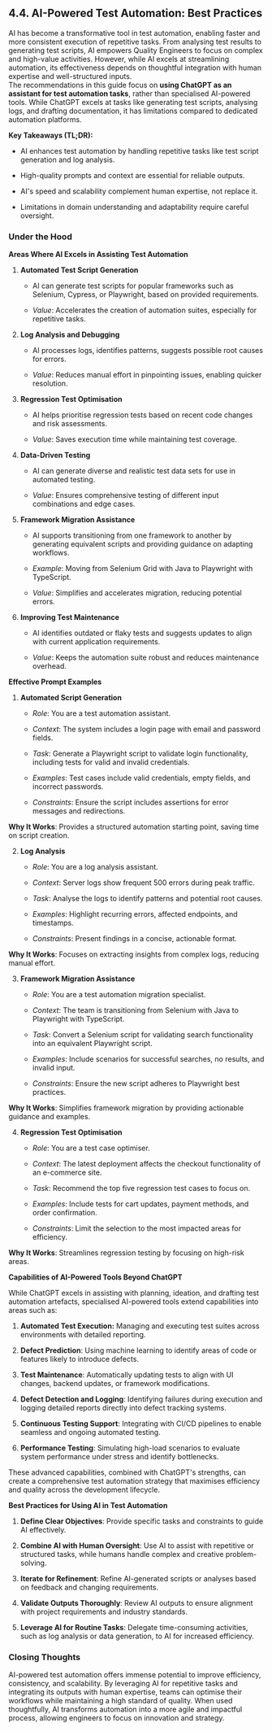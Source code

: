## 4.4. AI-Powered Test Automation: Best Practices

AI has become a transformative tool in test automation, enabling faster
and more consistent execution of repetitive tasks. From analysing test
results to generating test scripts, AI empowers Quality Engineers to
focus on complex and high-value activities. However, while AI excels at
streamlining automation, its effectiveness depends on thoughtful
integration with human expertise and well-structured inputs.\
The recommendations in this guide focus on **using ChatGPT as an
assistant for test automation tasks**, rather than specialised
AI-powered tools. While ChatGPT excels at tasks like generating test
scripts, analysing logs, and drafting documentation, it has limitations
compared to dedicated automation platforms.

**Key Takeaways (TL;DR):**

-   AI enhances test automation by handling repetitive tasks like test
    script generation and log analysis.

-   High-quality prompts and context are essential for reliable outputs.

-   AI's speed and scalability complement human expertise, not replace
    it.

-   Limitations in domain understanding and adaptability require careful
    oversight.

### Under the Hood

**Areas Where AI Excels in Assisting Test Automation**

1.  **Automated Test Script Generation**

    -   AI can generate test scripts for popular frameworks such as
        Selenium, Cypress, or Playwright, based on provided
        requirements.

    -   *Value*: Accelerates the creation of automation suites,
        especially for repetitive tasks.

2.  **Log Analysis and Debugging**

    -   AI processes logs, identifies patterns, suggests possible root
        causes for errors.

    -   *Value*: Reduces manual effort in pinpointing issues, enabling
        quicker resolution.

3.  **Regression Test Optimisation**

    -   AI helps prioritise regression tests based on recent code
        changes and risk assessments.

    -   *Value*: Saves execution time while maintaining test coverage.

4.  **Data-Driven Testing**

    -   AI can generate diverse and realistic test data sets for use in
        automated testing.

    -   *Value*: Ensures comprehensive testing of different input
        combinations and edge cases.

5.  **Framework Migration Assistance**

    -   AI supports transitioning from one framework to another by
        generating equivalent scripts and providing guidance on adapting
        workflows.

    -   *Example*: Moving from Selenium Grid with Java to Playwright
        with TypeScript.

    -   *Value*: Simplifies and accelerates migration, reducing
        potential errors.

6.  **Improving Test Maintenance**

    -   AI identifies outdated or flaky tests and suggests updates to
        align with current application requirements.

    -   *Value*: Keeps the automation suite robust and reduces
        maintenance overhead.

**Effective Prompt Examples**

1.  **Automated Script Generation**

    -   *Role*: You are a test automation assistant.

    -   *Context*: The system includes a login page with email and
        password fields.

    -   *Task*: Generate a Playwright script to validate login
        functionality, including tests for valid and invalid
        credentials.

    -   *Examples*: Test cases include valid credentials, empty fields,
        and incorrect passwords.

    -   *Constraints*: Ensure the script includes assertions for error
        messages and redirections.

**Why It Works**: Provides a structured automation starting point,
saving time on script creation.

2.  **Log Analysis**

    -   *Role*: You are a log analysis assistant.

    -   *Context*: Server logs show frequent 500 errors during peak
        traffic.

    -   *Task*: Analyse the logs to identify patterns and potential root
        causes.

    -   *Examples*: Highlight recurring errors, affected endpoints, and
        timestamps.

    -   *Constraints*: Present findings in a concise, actionable format.

**Why It Works**: Focuses on extracting insights from complex logs,
reducing manual effort.

3.  **Framework Migration Assistance**

    -   *Role*: You are a test automation migration specialist.

    -   *Context*: The team is transitioning from Selenium with Java to
        Playwright with TypeScript.

    -   *Task*: Convert a Selenium script for validating search
        functionality into an equivalent Playwright script.

    -   *Examples*: Include scenarios for successful searches, no
        results, and invalid input.

    -   *Constraints*: Ensure the new script adheres to Playwright best
        practices.

**Why It Works**: Simplifies framework migration by providing actionable
guidance and examples.

4.  **Regression Test Optimisation**

    -   *Role*: You are a test case optimiser.

    -   *Context*: The latest deployment affects the checkout
        functionality of an e-commerce site.

    -   *Task*: Recommend the top five regression test cases to focus
        on.

    -   *Examples*: Include tests for cart updates, payment methods, and
        order confirmation.

    -   *Constraints*: Limit the selection to the most impacted areas
        for efficiency.

**Why It Works**: Streamlines regression testing by focusing on
high-risk areas.

**Capabilities of AI-Powered Tools Beyond ChatGPT**

While ChatGPT excels in assisting with planning, ideation, and drafting
test automation artefacts, specialised AI-powered tools extend
capabilities into areas such as:

1.  **Automated Test Execution:** Managing and executing test suites
    across environments with detailed reporting.

2.  **Defect Prediction**: Using machine learning to identify areas of
    code or features likely to introduce defects.

3.  **Test Maintenance**: Automatically updating tests to align with UI
    changes, backend updates, or framework modifications.

4.  **Defect Detection and Logging**: Identifying failures during
    execution and logging detailed reports directly into defect tracking
    systems.

5.  **Continuous Testing Support**: Integrating with CI/CD pipelines to
    enable seamless and ongoing automated testing.

6.  **Performance Testing**: Simulating high-load scenarios to evaluate
    system performance under stress and identify bottlenecks.

These advanced capabilities, combined with ChatGPT\'s strengths, can
create a comprehensive test automation strategy that maximises
efficiency and quality across the development lifecycle.

**Best Practices for Using AI in Test Automation**

1.  **Define Clear Objectives**: Provide specific tasks and constraints
    to guide AI effectively.

2.  **Combine AI with Human Oversight**: Use AI to assist with
    repetitive or structured tasks, while humans handle complex and
    creative problem-solving.

3.  **Iterate for Refinement**: Refine AI-generated scripts or analyses
    based on feedback and changing requirements.

4.  **Validate Outputs Thoroughly**: Review AI outputs to ensure
    alignment with project requirements and industry standards.

5.  **Leverage AI for Routine Tasks**: Delegate time-consuming
    activities, such as log analysis or data generation, to AI for
    increased efficiency.

### Closing Thoughts

AI-powered test automation offers immense potential to improve
efficiency, consistency, and scalability. By leveraging AI for
repetitive tasks and integrating its outputs with human expertise, teams
can optimise their workflows while maintaining a high standard of
quality. When used thoughtfully, AI transforms automation into a more
agile and impactful process, allowing engineers to focus on innovation
and strategy.
